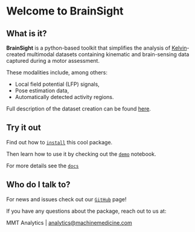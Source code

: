 # Welcome to **BrainSight** #

## What is it? ##

**BrainSight** is a python-based toolkit that simplifies the analysis of
[Kelvin](https://machinemedicine.com/kelvin/)-created multimodal datasets
containing kinematic and brain-sensing data captured during a motor assessment.

These modalities include, among others:

- Local field potential (LFP) signals,
- Pose estimation data,
- Automatically detected activity regions.

Full description of the dataset creation can be found [here](./documentation/dataset.md).

## Try it out ##

Find out how to [`install`](./home/install.md) this cool package.

Then learn how to use it by checking out the [`demo`](./home/demo.md) notebook.

For more details see the [`docs`](./reference/brainsight/__init__.md)

## Who do I talk to? ##

For news and issues check out our [`GitHub`](https://github.com/machinemedicine/brainsight) page!

If you have any questions about the package, reach out to us at:

MMT Analytics | analytics@machinemedicine.com